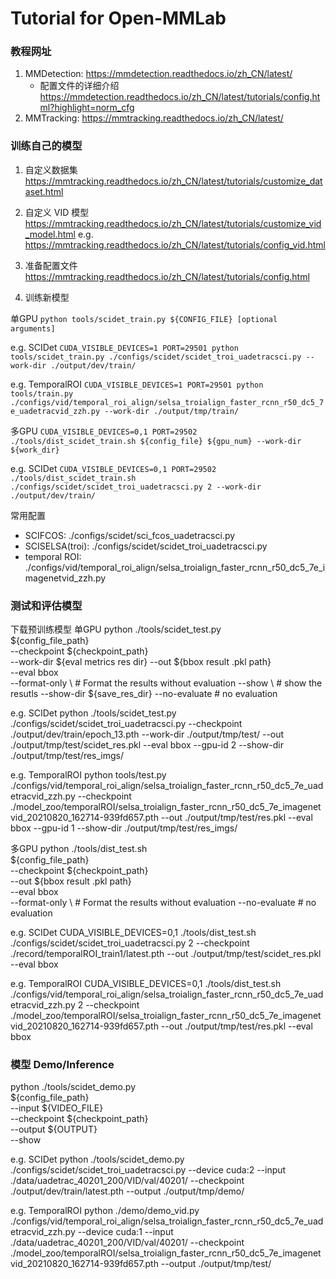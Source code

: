 # Tutorial for Open-MMLab
### 教程网址
1. MMDetection: https://mmdetection.readthedocs.io/zh_CN/latest/
    - 配置文件的详细介绍 https://mmdetection.readthedocs.io/zh_CN/latest/tutorials/config.html?highlight=norm_cfg
2. MMTracking: https://mmtracking.readthedocs.io/zh_CN/latest/

### 训练自己的模型

1. 自定义数据集
https://mmtracking.readthedocs.io/zh_CN/latest/tutorials/customize_dataset.html

2. 自定义 VID 模型
https://mmtracking.readthedocs.io/zh_CN/latest/tutorials/customize_vid_model.html
e.g.
https://mmtracking.readthedocs.io/zh_CN/latest/tutorials/config_vid.html

3. 准备配置文件
https://mmtracking.readthedocs.io/zh_CN/latest/tutorials/config.html

4. 训练新模型

单GPU
`python tools/scidet_train.py ${CONFIG_FILE} [optional arguments]`

e.g. SCIDet
`CUDA_VISIBLE_DEVICES=1 PORT=29501 python tools/scidet_train.py ./configs/scidet/scidet_troi_uadetracsci.py --work-dir ./output/dev/train/  `

e.g. TemporalROI
`CUDA_VISIBLE_DEVICES=1 PORT=29501 python tools/train.py ./configs/vid/temporal_roi_align/selsa_troialign_faster_rcnn_r50_dc5_7e_uadetracvid_zzh.py --work-dir ./output/tmp/train/ `

多GPU
`CUDA_VISIBLE_DEVICES=0,1 PORT=29502 ./tools/dist_scidet_train.sh ${config_file} ${gpu_num} --work-dir ${work_dir}`

e.g. SCIDet
`CUDA_VISIBLE_DEVICES=0,1 PORT=29502 ./tools/dist_scidet_train.sh ./configs/scidet/scidet_troi_uadetracsci.py 2 --work-dir ./output/dev/train/ `

常用配置
 - SCIFCOS: ./configs/scidet/sci_fcos_uadetracsci.py
 - SCISELSA(troi): ./configs/scidet/scidet_troi_uadetracsci.py
 - temporal ROI: ./configs/vid/temporal_roi_align/selsa_troialign_faster_rcnn_r50_dc5_7e_imagenetvid_zzh.py

### 测试和评估模型
下载预训练模型
单GPU
python ./tools/scidet_test.py \
    ${config_file_path} \
    --checkpoint ${checkpoint_path} \
    --work-dir ${eval metrics res dir}
    --out ${bbox result .pkl path} \
    --eval bbox \
    --format-only \ # Format the results without evaluation 
    --show \ # show the resutls
    --show-dir ${save_res_dir}
    --no-evaluate # no evaluation

e.g. SCIDet
python ./tools/scidet_test.py ./configs/scidet/scidet_troi_uadetracsci.py --checkpoint ./output/dev/train/epoch_13.pth --work-dir ./output/tmp/test/ --out ./output/tmp/test/scidet_res.pkl --eval bbox --gpu-id 2 --show-dir ./output/tmp/test/res_imgs/

e.g. TemporalROI
python tools/test.py ./configs/vid/temporal_roi_align/selsa_troialign_faster_rcnn_r50_dc5_7e_uadetracvid_zzh.py --checkpoint ./model_zoo/temporalROI/selsa_troialign_faster_rcnn_r50_dc5_7e_imagenetvid_20210820_162714-939fd657.pth --out ./output/tmp/test/res.pkl --eval bbox --gpu-id 1 --show-dir ./output/tmp/test/res_imgs/


多GPU
python ./tools/dist_test.sh \
    ${config_file_path} \
    --checkpoint ${checkpoint_path} \
    --out ${bbox result .pkl path} \
    --eval bbox \
    --format-only \ # Format the results without evaluation
    --no-evaluate # no evaluation

e.g. SCIDet
CUDA_VISIBLE_DEVICES=0,1 ./tools/dist_test.sh ./configs/scidet/scidet_troi_uadetracsci.py 2 --checkpoint ./record/temporalROI_train1/latest.pth --out ./output/tmp/test/scidet_res.pkl --eval bbox

e.g. TemporalROI
CUDA_VISIBLE_DEVICES=0,1 ./tools/dist_test.sh ./configs/vid/temporal_roi_align/selsa_troialign_faster_rcnn_r50_dc5_7e_uadetracvid_zzh.py 2 --checkpoint ./model_zoo/temporalROI/selsa_troialign_faster_rcnn_r50_dc5_7e_imagenetvid_20210820_162714-939fd657.pth --out ./output/tmp/test/res.pkl --eval bbox

### 模型 Demo/Inference
python ./tools/scidet_demo.py \
    ${config_file_path} \
    --input ${VIDEO_FILE} \
    --checkpoint ${checkpoint_path} \
    --output ${OUTPUT} \
    --show

e.g. SCIDet
python ./tools/scidet_demo.py ./configs/scidet/scidet_troi_uadetracsci.py --device cuda:2 --input ./data/uadetrac_40201_200/VID/val/40201/ --checkpoint ./output/dev/train/latest.pth --output ./output/tmp/demo/

e.g. TemporalROI
python ./demo/demo_vid.py ./configs/vid/temporal_roi_align/selsa_troialign_faster_rcnn_r50_dc5_7e_uadetracvid_zzh.py --device cuda:1 --input ./data/uadetrac_40201_200/VID/val/40201/ --checkpoint ./model_zoo/temporalROI/selsa_troialign_faster_rcnn_r50_dc5_7e_imagenetvid_20210820_162714-939fd657.pth --output ./output/tmp/test/ 
